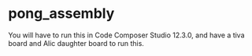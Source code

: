 # pong_assembly

You will have to run this in Code Composer Studio 12.3.0, and have a tiva board and Alic daughter board to run this.
